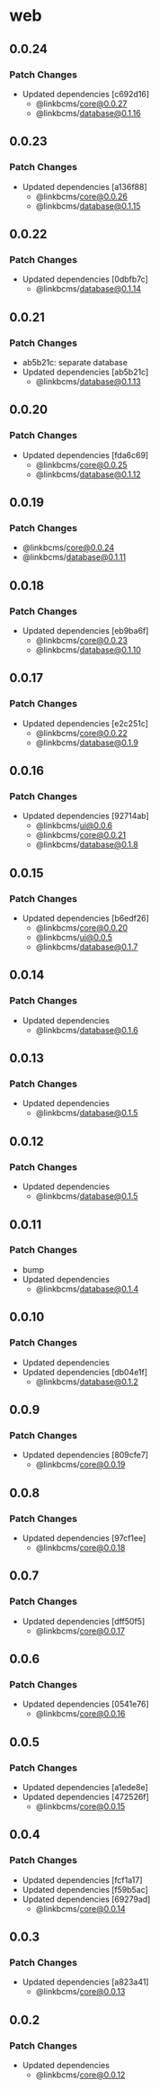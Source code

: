 # web

## 0.0.24

### Patch Changes

- Updated dependencies [c692d16]
  - @linkbcms/core@0.0.27
  - @linkbcms/database@0.1.16

## 0.0.23

### Patch Changes

- Updated dependencies [a136f88]
  - @linkbcms/core@0.0.26
  - @linkbcms/database@0.1.15

## 0.0.22

### Patch Changes

- Updated dependencies [0dbfb7c]
  - @linkbcms/database@0.1.14

## 0.0.21

### Patch Changes

- ab5b21c: separate database
- Updated dependencies [ab5b21c]
  - @linkbcms/database@0.1.13

## 0.0.20

### Patch Changes

- Updated dependencies [fda6c69]
  - @linkbcms/core@0.0.25
  - @linkbcms/database@0.1.12

## 0.0.19

### Patch Changes

- @linkbcms/core@0.0.24
- @linkbcms/database@0.1.11

## 0.0.18

### Patch Changes

- Updated dependencies [eb9ba6f]
  - @linkbcms/core@0.0.23
  - @linkbcms/database@0.1.10

## 0.0.17

### Patch Changes

- Updated dependencies [e2c251c]
  - @linkbcms/core@0.0.22
  - @linkbcms/database@0.1.9

## 0.0.16

### Patch Changes

- Updated dependencies [92714ab]
  - @linkbcms/ui@0.0.6
  - @linkbcms/core@0.0.21
  - @linkbcms/database@0.1.8

## 0.0.15

### Patch Changes

- Updated dependencies [b6edf26]
  - @linkbcms/core@0.0.20
  - @linkbcms/ui@0.0.5
  - @linkbcms/database@0.1.7

## 0.0.14

### Patch Changes

- Updated dependencies
  - @linkbcms/database@0.1.6

## 0.0.13

### Patch Changes

- Updated dependencies
  - @linkbcms/database@0.1.5

## 0.0.12

### Patch Changes

- Updated dependencies
  - @linkbcms/database@0.1.5

## 0.0.11

### Patch Changes

- bump
- Updated dependencies
  - @linkbcms/database@0.1.4

## 0.0.10

### Patch Changes

- Updated dependencies
- Updated dependencies [db04e1f]
  - @linkbcms/database@0.1.2

## 0.0.9

### Patch Changes

- Updated dependencies [809cfe7]
  - @linkbcms/core@0.0.19

## 0.0.8

### Patch Changes

- Updated dependencies [97cf1ee]
  - @linkbcms/core@0.0.18

## 0.0.7

### Patch Changes

- Updated dependencies [dff50f5]
  - @linkbcms/core@0.0.17

## 0.0.6

### Patch Changes

- Updated dependencies [0541e76]
  - @linkbcms/core@0.0.16

## 0.0.5

### Patch Changes

- Updated dependencies [a1ede8e]
- Updated dependencies [472526f]
  - @linkbcms/core@0.0.15

## 0.0.4

### Patch Changes

- Updated dependencies [fcf1a17]
- Updated dependencies [f59b5ac]
- Updated dependencies [69279ad]
  - @linkbcms/core@0.0.14

## 0.0.3

### Patch Changes

- Updated dependencies [a823a41]
  - @linkbcms/core@0.0.13

## 0.0.2

### Patch Changes

- Updated dependencies
  - @linkbcms/core@0.0.12
